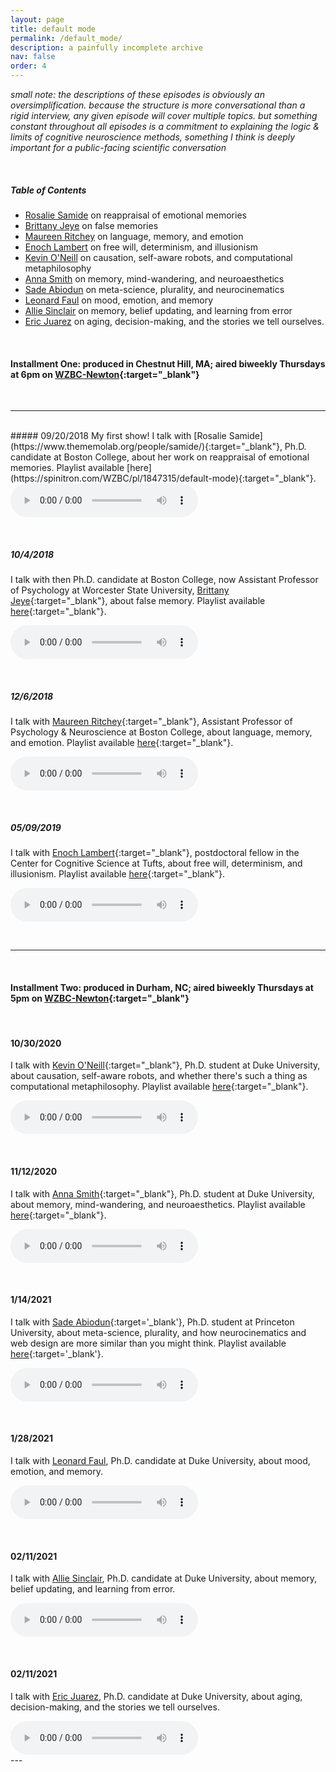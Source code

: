 ```yaml
---
layout: page
title: default mode
permalink: /default_mode/
description: a painfully incomplete archive
nav: false
order: 4
---
```


*small note: the descriptions of these episodes is obviously an oversimplification. because the structure is more conversational than a rigid interview, any given episode will cover multiple topics. but something constant throughout all episodes is a commitment to explaining the logic & limits of cognitive neuroscience methods, something I think is deeply important for a public-facing scientific conversation*

<br>

##### Table of Contents
- [Rosalie Samide](#rosie) on reappraisal of emotional memories
- [Brittany Jeye](#brittany) on false memories
- [Maureen Ritchey](#maureen) on language, memory, and emotion
- [Enoch Lambert](#enoch) on free will, determinism, and illusionism
- [Kevin O'Neill](#kevin) on causation, self-aware robots, and computational metaphilosophy
- [Anna Smith](#anna) on memory, mind-wandering, and neuroaesthetics
- [Sade Abiodun](#sade) on meta-science, plurality, and neurocinematics
- [Leonard Faul](#leonard) on mood, emotion, and memory
- [Allie Sinclair](#allie) on memory, belief updating, and learning from error
- [Eric Juarez](#eric) on aging, decision-making, and the stories we tell ourselves.

<br>

#### Installment One: produced in Chestnut Hill, MA; aired biweekly Thursdays at 6pm on [WZBC-Newton](https://wzbc.org){:target="_blank"}

<br>
<a id="rosie"></a>

---

<br>
##### 09/20/2018
My first show! I talk with [Rosalie Samide](https://www.thememolab.org/people/samide/){:target="_blank"}, Ph.D. candidate at Boston College, about her work on reappraisal of emotional memories. Playlist available [here](https://spinitron.com/WZBC/pl/1847315/default-mode){:target="_blank"}.

<audio controls>
<source src="https://docs.google.com/uc?export=open&id=1iVYLcOSsExLuixC2fPfUyiq_OZu3gqK4" type="audio/mp3">
<p>This browser does not support HTML5 audio</p>
</audio>

<a id="brittany"></a>

<br>

##### 10/4/2018
I talk with then Ph.D. candidate at Boston College, now Assistant Professor of Psychology at Worcester State University, [Brittany Jeye](https://brittanyjeye.weebly.com/){:target="_blank"}, about false memory. Playlist available [here](https://spinitron.com/WZBC/pl/2057105/default-mode){:target="_blank"}.

<audio controls>
<source src="https://docs.google.com/uc?export=open&id=1qGRtZqOl1Ysg7Ir0GPz-2KDZcu5ek0py" type="audio/mp3">
<p>This browser does not support HTML5 audio</p>
</audio>

<a id="maureen"></a>

<br>

##### 12/6/2018
I talk with [Maureen Ritchey](http://www.thememolab.org/people/ritchey/){:target="_blank"}, Assistant Professor of Psychology & Neuroscience at Boston College, about language, memory, and emotion. Playlist available [here](https://spinitron.com/WZBC/pl/2923333/default-mode){:target="_blank"}.

<audio controls>
<source src="https://docs.google.com/uc?export=open&id=1XdRbvyELiFP4oIv1kd82isxLfxnvIkhe" type="audio/mp3">
<p>This browser does not support HTML5 audio</p>
</audio>

<a id="enoch"></a>

<br>

##### <a id="05/09/2019"></a>05/09/2019 #####
I talk with [Enoch Lambert](https://philpeople.org/profiles/enoch-lambert/publications){:target="_blank"}, postdoctoral fellow in the Center for Cognitive Science at Tufts, about free will, determinism, and illusionism. Playlist available [here](https://spinitron.com/WZBC/pl/8435419/default-mode){:target="_blank"}.

<audio controls>
<source src="https://docs.google.com/uc?export=open&id=1BrX2WpKG89Yn4j0pTJI_iPmHsMzm3gsj" type="audio/mp3">
<p>This browser does not support HTML5 audio</p>
</audio>

<a id="kevin"></a>

<br>

---

<br>

#### Installment Two: produced in Durham, NC; aired biweekly Thursdays at 5pm on [WZBC-Newton](https://wzbc.org){:target="_blank"}

<br>


#### 10/30/2020
I talk with [Kevin O'Neill](https://kevingoneill.github.io/){:target="_blank"}, Ph.D. student at Duke University, about causation, self-aware robots, and whether there's such a thing as computational metaphilosophy. Playlist available [here](https://spinitron.com/WZBC/pl/11914108/default-mode){:target="_blank"}.

<audio controls>
<source src="https://docs.google.com/uc?export=open&id=1CQZqu9Qq52FA9My9uBtwHAmFUepTEeFk" type="audio/mp3">
<p>This browser does not support HTML5 audio</p>
</audio>

<a id="anna"></a>

<br>

#### 11/12/2020
I talk with [Anna Smith](https://psychandneuro.duke.edu/people/anna-smith){:target="_blank"}, Ph.D. student at Duke University, about memory, mind-wandering, and neuroaesthetics. Playlist available [here](https://spinitron.com/WZBC/pl/12003844/default-mode){:target="_blank"}.

<audio controls>
<source src="https://docs.google.com/uc?export=open&id=1VFDPjuD2VtEBe9QLbVBCkICaNijAHlZq" type="audio/mp3">
<p>This browser does not support HTML5 audio</p>
</audio>

<a id='sade'></a>

<br>

#### 1/14/2021
I talk with [Sade Abiodun](https://sade.space){:target='_blank'}, Ph.D. student at Princeton University, about meta-science, plurality, and how neurocinematics and web design are more similar than you might think. Playlist available [here](https://spinitron.com/WZBC/pl/12463039/default-mode){:target='_blank'}.

<audio controls>
<source src="https://docs.google.com/uc?export=open&id=14Sa8PSTGqPTFCiPUWpsJr4AKUXozepKF" type="audio/mp3">
<p>This browser does not support HTML5 audio</p>
</audio>

<a id='leonard'></a>

<br>

#### 1/28/2021
I talk with [Leonard Faul](https://dibs.duke.edu/people/leonard-faul), Ph.D. candidate at Duke University, about mood, emotion, and memory.

<audio controls>
<source src="https://docs.google.com/uc?export=open&id=1i2ODT6nPT6RUqDWDB7DSmfgX4fJuThkG" type="audio/mp3">
<p>This browser does not support HTML5 audio</p>
</audio>

<a id='allie'></a>

<br>

#### 02/11/2021
I talk with [Allie Sinclair](alyssasinclair.com//), Ph.D. candidate at Duke University, about memory, belief updating, and learning from error.

<audio controls>
<source src="https://docs.google.com/uc?export=open&id=1zJ_7dgkAEU7y3BYa85z4SmwPzSWKrG_K" type="audio/mp3">
<p>This browser does not support HTML5 audio</p>
</audio>

<a id='eric'></a>

<br>

#### 02/11/2021
I talk with [Eric Juarez](https://psychandneuro.duke.edu/people/eric-juarez), Ph.D. candidate at Duke University, about aging, decision-making, and the stories we tell ourselves.

<audio controls>
<source src="https://docs.google.com/uc?export=open&id=18izi7oqIdfL1A48skIg7HkPMnWCNkQfh" type="audio/mp3">
<p>This browser does not support HTML5 audio</p>
</audio>

<br>
---
